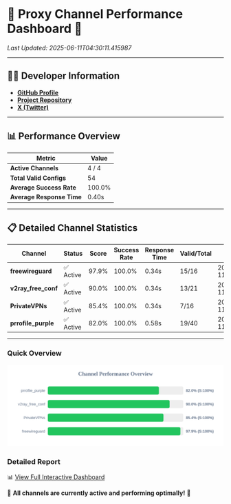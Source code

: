# 🌟 Proxy Channel Performance Dashboard 🌟

_Last Updated: 2025-06-11T04:30:11.415987_

---

## 👩‍💻 Developer Information

- **[GitHub Profile](https://github.com/4n0nymou3)**  
- **[Project Repository](https://github.com/4n0nymou3/multi-proxy-config-fetcher)**  
- **[X (Twitter)](https://x.com/4n0nymou3)**  

---

## 📊 Performance Overview

| Metric                | Value       |
|-----------------------|-------------|
| **Active Channels**   | 4 / 4       |
| **Total Valid Configs** | 54          |
| **Average Success Rate** | 100.0%      |
| **Average Response Time** | 0.40s       |

---

## 📋 Detailed Channel Statistics

| Channel          | Status     | Score  | Success Rate | Response Time | Valid/Total | Last Success               |
|------------------|------------|--------|--------------|---------------|-------------|----------------------------|
| **freewireguard**  | ✅ Active  | 97.9%  | 100.0% | 0.34s         | 15/16       | 2025-06-11T04:30:11.414306 |
| **v2ray_free_conf**  | ✅ Active  | 90.0%  | 100.0% | 0.34s         | 13/21       | 2025-06-11T04:30:10.679120 |
| **PrivateVPNs**  | ✅ Active  | 85.4%  | 100.0% | 0.34s         | 7/16       | 2025-06-11T04:30:11.051981 |
| **prrofile_purple**  | ✅ Active  | 82.0%  | 100.0% | 0.58s         | 19/40       | 2025-06-11T04:30:10.280766 |

---

### Quick Overview
<div align="center">
  <a href="https://raw.githubusercontent.com/nullluser/NullRepo/refs/heads/main/assets/channel_stats_chart.svg">
    <img src="https://raw.githubusercontent.com/nullluser/NullRepo/refs/heads/main/assets/channel_stats_chart.svg" alt="Source Performance Statistics" width="800">
  </a>
</div>

### Detailed Report
📊 [View Full Interactive Dashboard](https://htmlpreview.github.io/?https://github.com/nullluser/NullRepo/blob/main/assets/performance_report.html)

🎉 **All channels are currently active and performing optimally!** 🎉
